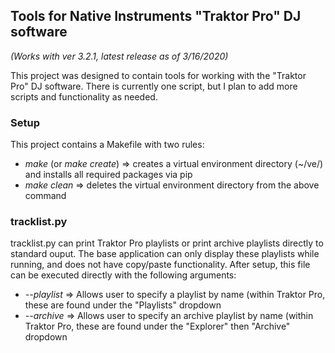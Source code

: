 ## Tools for Native Instruments "Traktor Pro" DJ software
*(Works with ver 3.2.1, latest release as of 3/16/2020)*

This project was designed to contain tools for working with the "Traktor Pro" DJ software. There is currently one script, but I plan to add more scripts and functionality as needed.

### Setup

This project contains a Makefile with two rules:
- *make* (or *make create*) => creates a virtual environment directory (~/ve/) and installs all required packages via pip
- *make clean* => deletes the virtual environment directory from the above command

### tracklist.py

tracklist.py can print Traktor Pro playlists or print archive playlists directly to standard ouput. The base application can only display these playlists while running, and does not have copy/paste functionality.
After setup, this file can be executed directly with the following arguments:
- *--playlist* => Allows user to specify a playlist by name (within Traktor Pro, these are found under the "Playlists" dropdown 
- *--archive* => Allows user to specify an archive playlist by name (within Traktor Pro, these are found under the "Explorer" then "Archive" dropdown
